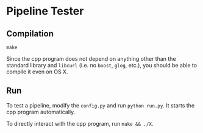 # Pipeline Tester

## Compilation

```
make
```

Since the cpp program does not depend on anything other than the standard library and `libcurl` (i.e. no `boost`, `glog`, etc.),
you should be able to compile it even on OS X. 

## Run

To test a pipeline, modify the `config.py` and run `python run.py`.
It starts the cpp program automatically.

To directly interact with the cpp program, run `make && ./X`.
